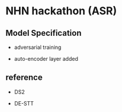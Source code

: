 

# NHN hackathon (ASR)



## Model Specification

- adversarial training

- auto-encoder layer added

## 

## reference

- DS2

- DE-STT